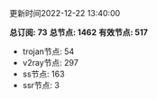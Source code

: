 更新时间2022-12-22 13:40:00

**总订阅: 73**
**总节点: 1462**
**有效节点: 517**
- trojan节点: 54
- v2ray节点: 297
- ss节点: 163
- ssr节点: 3
